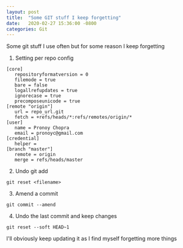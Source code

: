 ```yaml
---
layout: post
title:  "Some GIT stuff I keep forgetting"
date:   2020-02-27 15:36:00 -0800
categories: Git
---
```


Some git stuff I use often but for some reason I keep forgetting

1. Setting per repo config

 ```
 [core]
	repositoryformatversion = 0
	filemode = true
	bare = false
	logallrefupdates = true
	ignorecase = true
	precomposeunicode = true
[remote "origin"]
	url = repo_url.git
	fetch = +refs/heads/*:refs/remotes/origin/*
[user]
	name = Pronoy Chopra
	email = pronoyc@gmail.com
[credential]
	helper =
[branch "master"]
	remote = origin
	merge = refs/heads/master
 ```

2. Undo git add 

  `git reset <filename>`

3. Amend a commit
 
 `git commit --amend`

4. Undo the last commit and keep changes

  `git reset --soft HEAD~1`


 I'll obviously keep updating it as I find myself forgetting more things